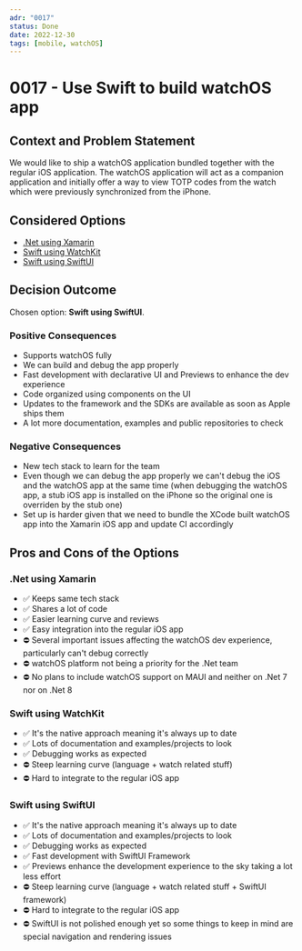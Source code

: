 ```yaml
---
adr: "0017"
status: Done
date: 2022-12-30
tags: [mobile, watchOS]
---
```


# 0017 - Use Swift to build watchOS app

<AdrTable frontMatter={frontMatter}></AdrTable>

## Context and Problem Statement

We would like to ship a watchOS application bundled together with the regular iOS application. The
watchOS application will act as a companion application and initially offer a way to view TOTP codes
from the watch which were previously synchronized from the iPhone.

## Considered Options

- [.Net using Xamarin](https://learn.microsoft.com/en-us/xamarin/ios/watchos/)
- [Swift using WatchKit](https://developer.apple.com/documentation/watchkit/)
- [Swift using SwiftUI](https://developer.apple.com/xcode/swiftui/)

## Decision Outcome

Chosen option: **Swift using SwiftUI**.

### Positive Consequences

- Supports watchOS fully
- We can build and debug the app properly
- Fast development with declarative UI and Previews to enhance the dev experience
- Code organized using components on the UI
- Updates to the framework and the SDKs are available as soon as Apple ships them
- A lot more documentation, examples and public repositories to check

### Negative Consequences

- New tech stack to learn for the team
- Even though we can debug the app properly we can't debug the iOS and the watchOS app at the same
  time (when debugging the watchOS app, a stub iOS app is installed on the iPhone so the original
  one is overriden by the stub one)
- Set up is harder given that we need to bundle the XCode built watchOS app into the Xamarin iOS app
  and update CI accordingly

## Pros and Cons of the Options

### .Net using Xamarin

- :white_check_mark: Keeps same tech stack
- :white_check_mark: Shares a lot of code
- :white_check_mark: Easier learning curve and reviews
- :white_check_mark: Easy integration into the regular iOS app
- :no_entry: Several important issues affecting the watchOS dev experience, particularly can't debug
  correctly
- :no_entry: watchOS platform not being a priority for the .Net team
- :no_entry: No plans to include watchOS support on MAUI and neither on .Net 7 nor on .Net 8

### Swift using WatchKit

- :white_check_mark: It's the native approach meaning it's always up to date
- :white_check_mark: Lots of documentation and examples/projects to look
- :white_check_mark: Debugging works as expected
- :no_entry: Steep learning curve (language + watch related stuff)
- :no_entry: Hard to integrate to the regular iOS app

### Swift using SwiftUI

- :white_check_mark: It's the native approach meaning it's always up to date
- :white_check_mark: Lots of documentation and examples/projects to look
- :white_check_mark: Debugging works as expected
- :white_check_mark: Fast development with SwiftUI Framework
- :white_check_mark: Previews enhance the development experience to the sky taking a lot less effort
- :no_entry: Steep learning curve (language + watch related stuff + SwiftUI framework)
- :no_entry: Hard to integrate to the regular iOS app
- :no_entry: SwiftUI is not polished enough yet so some things to keep in mind are special
  navigation and rendering issues
